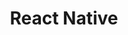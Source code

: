 ---
layout: react_native
title: React Native
svg: react_native
permalink: /react_native/
date_updated: "September 05, 2022"
completion_time: "40 Hours"
---